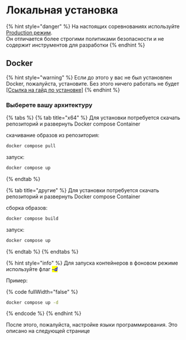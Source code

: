# Локальная установка

{% hint style="danger" %}
На настоящих соревнованиях используйте [Production режим](production-ustanovka.md). \
Он отличается более строгими политиками безопасности и не содержит инструментов для разработки
{% endhint %}

## Docker

{% hint style="warning" %}
Если до этого у вас не был установлен Docker, пожалуйста, установите. Без этого ничего работать не будет [\[Ссылка на гайд по установке\]](https://docs.docker.com/engine/install/)
{% endhint %}

### Выберете вашу архитектуру

{% tabs %}
{% tab title="x64" %}
Для установки потребуется скачать репозиторий и развернуть Docker compose Container

скачивание образов из репозитория:

```bash
docker compose pull
```

запуск:

```sh
docker compose up
```


{% endtab %}

{% tab title="другие" %}
Для установки потребуется скачать репозиторий и развернуть Docker compose Container

сборка образов:

```bash
docker compose build
```

запуск:

```sh
docker compose up
```
{% endtab %}
{% endtabs %}

{% hint style="info" %}
Для запуска контейнеров в фоновом режиме используйте флаг _<mark style="color:blue;">**-d**</mark>_

Пример:

{% code fullWidth="false" %}
```bash
docker compose up -d
```
{% endcode %}
{% endhint %}

После этого, пожалуйста, настройке языки программирования. Это описано на следующей странице
